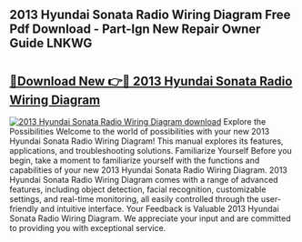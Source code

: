 ## 2013 Hyundai Sonata Radio Wiring Diagram Free Pdf Download - Part-Ign New Repair Owner Guide LNKWG

# <h2><a href="http://dfkn86d.blite.top/?on=2013+Hyundai+Sonata+Radio+Wiring+Diagram">🔗Download New 👉🔴 2013 Hyundai Sonata Radio Wiring Diagram</a></h2>

[![2013 Hyundai Sonata Radio Wiring Diagram download](https://i.imgur.com/lujVjoI.png)](http://dfkn86d.blite.top/?on=2013+Hyundai+Sonata+Radio+Wiring+Diagram)
Explore the Possibilities Welcome to the world of possibilities with your new 2013 Hyundai Sonata Radio Wiring Diagram! This manual explores its features, applications, and troubleshooting solutions. Familiarize Yourself Before you begin, take a moment to familiarize yourself with the functions and capabilities of your new 2013 Hyundai Sonata Radio Wiring Diagram. 2013 Hyundai Sonata Radio Wiring Diagram comes with a range of advanced features, including object detection, facial recognition, customizable settings, and real-time monitoring, all easily controlled through the user-friendly and intuitive interface. Your Feedback is Valuable 2013 Hyundai Sonata Radio Wiring Diagram. We appreciate your input and are committed to providing you with exceptional service.
